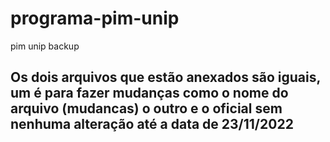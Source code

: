 # programa-pim-unip
pim unip backup

## Os dois arquivos que estão anexados são iguais, um é para fazer mudanças como o nome do arquivo (mudancas) o outro e o oficial sem nenhuma alteração até a data de 23/11/2022
